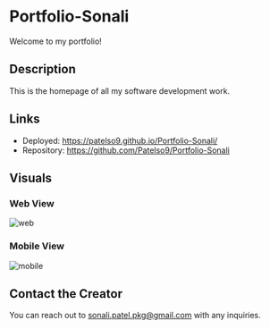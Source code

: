 # Portfolio-Sonali

Welcome to my portfolio! 

## Description

This is the homepage of all my software development work.  

## Links

* Deployed: https://patelso9.github.io/Portfolio-Sonali/
* Repository: https://github.com/Patelso9/Portfolio-Sonali


## Visuals

### Web View
![web](https://user-images.githubusercontent.com/80858287/130726101-9ca0acc8-850c-4e4b-ad1e-19c8712a598e.JPEG)


### Mobile View
![mobile](https://user-images.githubusercontent.com/80858287/130726114-2085a1f4-69f6-421e-9781-23efec6de648.JPEG)


## Contact the Creator

You can reach out to sonali.patel.pkg@gmail.com with any inquiries. 

